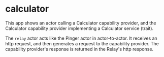 # calculator

This app shows an actor calling a Calculator capability provider, and the Calculator capability provider implementing a Calculator service (trait).


The `relay` actor acts like the Pinger actor in actor-to-actor. It receives an http request, and then generates a request to the capability provider. The capability provider's response is returned in the Relay's http response.

